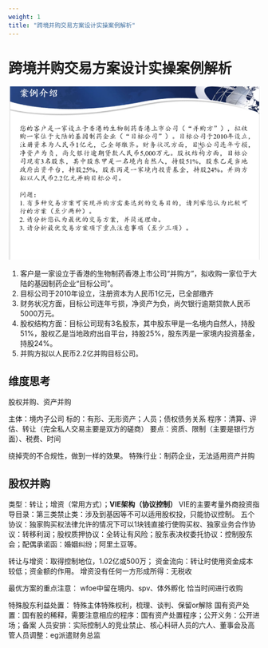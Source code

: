 ```yaml
---
weight: 1
title: "跨境并购交易方案设计实操案例解析"
---
```

# 跨境并购交易方案设计实操案例解析
![跨境并购](/images/kuajingbinggou.png)

1. 客户是一家设立于香港的生物制药香港上市公司“并购方”，拟收购一家位于大陆的基因制药企业“目标公司”。
2. 目标公司于2010年设立，注册资本为人民币1亿元，已全部缴齐
3. 财务状况方面，目标公司连年亏损，净资产为负，尚欠银行逾期贷款人民币5000万元。
4. 股权结构方面：目标公司现有3名股东，其中股东甲是一名境内自然人，持股51%，股权乙是当地政府出自平台，持股25%，股东丙是一家境内投资基金，持股24%。
5. 并购方拟以人民币2.2亿并购目标公司。

## 维度思考
股权并购、资产并购

主体：境内子公司
标的：有形、无形资产；人员；债权债务关系
程序：清算、评估、转让（完全私人交易主要是双方的磋商）
要点：资质、限制（主要是银行方面）、税费、时间

绕掉壳的不合规性，做到一样的效果。
特殊行业：制药企业，无法适用资产并购

## 股权并购
类型：转让；增资（常用方式）；**VIE架构（协议控制）**
VIE的主要考量外商投资指导目录：第三类禁止类：涉及到基因等不可以适用股权投，只能协议控制。
五个协议：独家购买权法律允许的情况下可以1块钱直接行使购买权、独家业务合作协议：转移利润；股权质押协议：全转让有风险；股东表决权委托协议：控制股东会；配偶承诺函：婚姻纠纷；阿里土豆等。

转让与增资：取得控制地位，1.02亿或500万；
资金流向：转让时使用资金成本较低；资金额的作用。
增资没有任何一方形成所得：无税收

最优方案的重点注意：
wfoe中留在境内、spv、体外孵化
恰当时间进行收购

特殊股东利益处置：
特殊主体特殊权利，梳理、谈判、保留or解除
国有资产处置：国有股的稀释，需要注意相应的程序：国有资产处置程序；公开义务：公开进场；备案
人员安排：实际控制人的竞业禁止、核心科研人员的六人、董事会及高管人员调整：eg派遣财务总监



